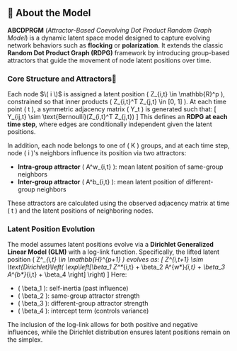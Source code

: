 ## 📘 About the Model

**ABCDPRGM** (*Attractor-Based Coevolving Dot Product Random Graph Model*) is a dynamic latent space model designed to capture evolving network behaviors such as **flocking** or **polarization**. It extends the classic **Random Dot Product Graph (RDPG)** framework by introducing group-based attractors that guide the movement of node latent positions over time.

### Core Structure and Attractors🧲

Each node $\( i \)$ is assigned a latent position \( Z_{i,t} \in \mathbb{R}^p \), constrained so that inner products \( Z_{i,t}^T Z_{j,t} \in [0, 1] \). At each time point \( t \), a symmetric adjacency matrix \( Y_t \) is generated such that:
\[
Y_{ij,t} \sim \text{Bernoulli}(Z_{i,t}^T Z_{j,t})
\]
This defines an **RDPG at each time step**, where edges are conditionally independent given the latent positions.

In addition, each node belongs to one of \( K \) groups, and at each time step, node \( i \)'s neighbors influence its position via two attractors:
- **Intra-group attractor** \( A^w_{i,t} \): mean latent position of same-group neighbors
- **Inter-group attractor** \( A^b_{i,t} \): mean latent position of different-group neighbors

These attractors are calculated using the observed adjacency matrix at time \( t \) and the latent positions of neighboring nodes.

### Latent Position Evolution

The model assumes latent positions evolve via a **Dirichlet Generalized Linear Model (GLM)** with a log-link function. Specifically, the lifted latent position \( Z^*_{i,t} \in \mathbb{H}^{p+1} \) evolves as:
\[
Z^*_{i,t+1} \sim \text{Dirichlet}\left( \exp\left[\beta_1 Z^*_{i,t} + \beta_2 A^{w*}_{i,t} + \beta_3 A^{b*}_{i,t} + \beta_4 \right] \right)
\]
Here:
- \( \beta_1 \): self-inertia (past influence)
- \( \beta_2 \): same-group attractor strength
- \( \beta_3 \): different-group attractor strength
- \( \beta_4 \): intercept term (controls variance)

The inclusion of the log-link allows for both positive and negative influences, while the Dirichlet distribution ensures latent positions remain on the simplex.